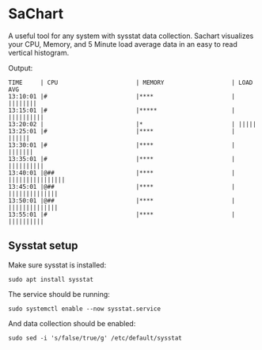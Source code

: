 # SaChart

A useful tool for any system with sysstat data collection. Sachart visualizes your CPU, Memory, and 5 Minute load average data in an easy to read vertical histogram. 

Output: 

```
TIME     | CPU                      | MEMORY                   | LOAD AVG
13:10:01 |#                         |****                      | ||||||||
13:15:01 |#                         |*****                     | ||||||||||
13:20:02 |                          |*                         | |||||
13:25:01 |#                         |****                      | ||||||
13:30:01 |#                         |****                      | |||||||
13:35:01 |#                         |****                      | ||||||||||
13:40:01 |@##                       |****                      | ||||||||||||||||
13:45:01 |@##                       |****                      | ||||||||||||||
13:50:01 |@##                       |****                      | ||||||||||||||
13:55:01 |#                         |****                      | ||||||||||
```

## Sysstat setup

Make sure sysstat is installed: 

    sudo apt install sysstat

The service should be running: 

    sudo systemctl enable --now sysstat.service

And data collection should be enabled: 

    sudo sed -i 's/false/true/g' /etc/default/sysstat


